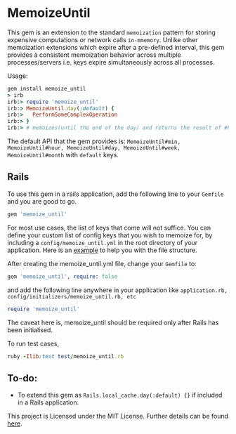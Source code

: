 # MemoizeUntil

This gem is an extension to the standard `memoization` pattern for storing expensive computations or network calls `in-mmemory`. Unlike other memoization extensions which expire after a pre-defined interval, this gem provides a consistent memoization behavior across multiple processes/servers i.e. keys expire simultaneously across all processes.

Usage:

```ruby
gem install memoize_until
> irb
irb:> require 'memoize_until'
irb:> MemoizeUntil.day(:default) {
irb:> 	PerformSomeComplexOperation
irb:> }
irb:> # memoizes(until the end of the day) and returns the result of #PerformSomeComplexOperation
```

The default API that the gem provides is: `MemoizeUntil#min, MemoizeUntil#hour, MemoizeUntil#day, MemoizeUntil#week, MemoizeUntil#month` with `default` keys.

## Rails

To use this gem in a rails application, add the following line to your `Gemfile` and you are good to go.

```ruby
gem 'memoize_until'
```

For most use cases, the list of keys that come will not suffice. You can define your custom list of config keys that you wish to memoize for, by including a `config/memoize_until.yml` in the root directory of your application. Here is an [example](/examples/memoize_until.yml) to help you with the file structure. 

After creating the memoize_until.yml file, change your `Gemfile` to:
```ruby
gem 'memoize_until', require: false
```
and add the following line anywhere in your application like `application.rb, config/initializers/memoize_until.rb, etc`
```ruby
require 'memoize_until'
```
The caveat here is, memoize_until should be required only after Rails has been initialised. 

To run test cases,
```ruby
ruby -Ilib:test test/memoize_until.rb
```

## To-do:

* To extend this gem as `Rails.local_cache.day(:default) {}` if included in a Rails application.


This project is Licensed under the MIT License. Further details can be found [here](/LICENSE).